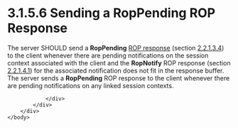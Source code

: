 <html dir="LTR" xmlns:mshelp="http://msdn.microsoft.com/mshelp" xmlns:ddue="http://ddue.schemas.microsoft.com/authoring/2003/5" xmlns:xlink="http://www.w3.org/1999/xlink" xmlns:tool="http://www.microsoft.com/tooltip">
    <head>
        <meta http-equiv="Content-Type" content="text/html; CHARSET=utf-8"></meta>
        <meta name="save" content="history"></meta>
        <title>3.1.5.6 Sending a RopPending ROP Response</title>
        <xml>
            <mshelp:toctitle title="3.1.5.6 Sending a RopPending ROP Response"></mshelp:toctitle>
            <mshelp:rltitle title="[MS-OXCNOTIF]: Sending a RopPending ROP Response"></mshelp:rltitle>
            <mshelp:keyword index="A" term="0dfacedc-6d58-48a8-9cca-b74030363db3"></mshelp:keyword>
            <mshelp:attr name="DCSext.ContentType" value="open specification"></mshelp:attr>
            <mshelp:attr name="AssetID" value="0dfacedc-6d58-48a8-9cca-b74030363db3"></mshelp:attr>
            <mshelp:attr name="TopicType" value="kbRef"></mshelp:attr>
            <mshelp:attr name="DCSext.Title" value="[MS-OXCNOTIF]: Sending a RopPending ROP Response" />
        </xml>
    </head>
    <body>
        <div id="header">
            <h1 class="heading">3.1.5.6 Sending a RopPending ROP Response</h1>
        </div>
        <div id="mainSection">
            <div id="mainBody">
                <div id="allHistory" class="saveHistory"></div>
                <div id="sectionSection0" class="section" name="collapseableSection">
                    

<p>The server SHOULD send a <b>RopPending</b> <a href="04fcfcd9-a11c-47cd-aa0c-c10a4085d0c8.htm#gt_b1119977-cf72-4ae9-bd68-d169cec0b985">ROP response</a> (section <a href="0375c982-158d-4fd2-9b66-c1b19e60825f.htm">2.2.1.3.4</a>) to the client
whenever there are pending notifications on the session context associated with
the client and the <b>RopNotify</b> ROP response (section <a href="bb1003f9-ae9a-413f-8b28-5542144f8a11.htm">2.2.1.4.1</a>) for the
associated notification does not fit in the response buffer. The server sends a
<b>RopPending</b> ROP response to the client whenever there are pending
notifications on any linked session contexts.<span> </span></p>


                </div>
            </div>
        </div>
    </body>
</html>